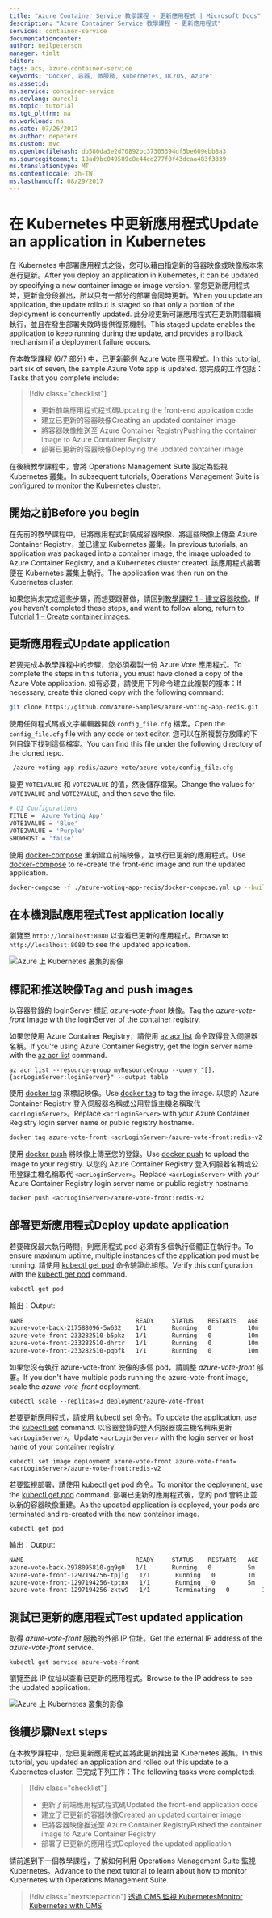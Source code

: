 ```yaml
---
title: "Azure Container Service 教學課程 - 更新應用程式 | Microsoft Docs"
description: "Azure Container Service 教學課程 - 更新應用程式"
services: container-service
documentationcenter: 
author: neilpeterson
manager: timlt
editor: 
tags: acs, azure-container-service
keywords: "Docker, 容器, 微服務, Kubernetes, DC/OS, Azure"
ms.assetid: 
ms.service: container-service
ms.devlang: aurecli
ms.topic: tutorial
ms.tgt_pltfrm: na
ms.workload: na
ms.date: 07/26/2017
ms.author: nepeters
ms.custom: mvc
ms.openlocfilehash: db580da3e2d70892bc37305394df5be609ebb8a3
ms.sourcegitcommit: 18ad9bc049589c8e44ed277f8f43dcaa483f3339
ms.translationtype: MT
ms.contentlocale: zh-TW
ms.lasthandoff: 08/29/2017
---
```

# <a name="update-an-application-in-kubernetes"></a><span data-ttu-id="3115c-104">在 Kubernetes 中更新應用程式</span><span class="sxs-lookup"><span data-stu-id="3115c-104">Update an application in Kubernetes</span></span>

<span data-ttu-id="3115c-105">在 Kubernetes 中部署應用程式之後，您可以藉由指定新的容器映像或映像版本來進行更新。</span><span class="sxs-lookup"><span data-stu-id="3115c-105">After you deploy an application in Kubernetes, it can be updated by specifying a new container image or image version.</span></span> <span data-ttu-id="3115c-106">當您更新應用程式時，更新會分段推出，所以只有一部分的部署會同時更新。</span><span class="sxs-lookup"><span data-stu-id="3115c-106">When you update an application, the update rollout is staged so that only a portion of the deployment is concurrently updated.</span></span> <span data-ttu-id="3115c-107">此分段更新可讓應用程式在更新期間繼續執行，並且在發生部署失敗時提供復原機制。</span><span class="sxs-lookup"><span data-stu-id="3115c-107">This staged update enables the application to keep running during the update, and provides a rollback mechanism if a deployment failure occurs.</span></span> 

<span data-ttu-id="3115c-108">在本教學課程 (6/7 部分) 中，已更新範例 Azure Vote 應用程式。</span><span class="sxs-lookup"><span data-stu-id="3115c-108">In this tutorial, part six of seven, the sample Azure Vote app is updated.</span></span> <span data-ttu-id="3115c-109">您完成的工作包括：</span><span class="sxs-lookup"><span data-stu-id="3115c-109">Tasks that you complete include:</span></span>

> [!div class="checklist"]
> * <span data-ttu-id="3115c-110">更新前端應用程式程式碼</span><span class="sxs-lookup"><span data-stu-id="3115c-110">Updating the front-end application code</span></span>
> * <span data-ttu-id="3115c-111">建立已更新的容器映像</span><span class="sxs-lookup"><span data-stu-id="3115c-111">Creating an updated container image</span></span>
> * <span data-ttu-id="3115c-112">將容器映像推送至 Azure Container Registry</span><span class="sxs-lookup"><span data-stu-id="3115c-112">Pushing the container image to Azure Container Registry</span></span>
> * <span data-ttu-id="3115c-113">部署已更新的容器映像</span><span class="sxs-lookup"><span data-stu-id="3115c-113">Deploying the updated container image</span></span>

<span data-ttu-id="3115c-114">在後續教學課程中，會將 Operations Management Suite 設定為監視 Kubernetes 叢集。</span><span class="sxs-lookup"><span data-stu-id="3115c-114">In subsequent tutorials, Operations Management Suite is configured to monitor the Kubernetes cluster.</span></span>

## <a name="before-you-begin"></a><span data-ttu-id="3115c-115">開始之前</span><span class="sxs-lookup"><span data-stu-id="3115c-115">Before you begin</span></span>

<span data-ttu-id="3115c-116">在先前的教學課程中，已將應用程式封裝成容器映像、將這些映像上傳至 Azure Container Registry，並已建立 Kubernetes 叢集。</span><span class="sxs-lookup"><span data-stu-id="3115c-116">In previous tutorials, an application was packaged into a container image, the image uploaded to Azure Container Registry, and a Kubernetes cluster created.</span></span> <span data-ttu-id="3115c-117">該應用程式接著便在 Kubernetes 叢集上執行。</span><span class="sxs-lookup"><span data-stu-id="3115c-117">The application was then run on the Kubernetes cluster.</span></span> 

<span data-ttu-id="3115c-118">如果您尚未完成這些步驟，而想要跟著做，請回到[教學課程 1 – 建立容器映像](./container-service-tutorial-kubernetes-prepare-app.md)。</span><span class="sxs-lookup"><span data-stu-id="3115c-118">If you haven't completed these steps, and want to follow along, return to [Tutorial 1 – Create container images](./container-service-tutorial-kubernetes-prepare-app.md).</span></span> 

## <a name="update-application"></a><span data-ttu-id="3115c-119">更新應用程式</span><span class="sxs-lookup"><span data-stu-id="3115c-119">Update application</span></span>

<span data-ttu-id="3115c-120">若要完成本教學課程中的步驟，您必須複製一份 Azure Vote 應用程式。</span><span class="sxs-lookup"><span data-stu-id="3115c-120">To complete the steps in this tutorial, you must have cloned a copy of the Azure Vote application.</span></span> <span data-ttu-id="3115c-121">如有必要，請使用下列命令建立此複製的複本：</span><span class="sxs-lookup"><span data-stu-id="3115c-121">If necessary, create this cloned copy with the following command:</span></span>

```bash
git clone https://github.com/Azure-Samples/azure-voting-app-redis.git
```

<span data-ttu-id="3115c-122">使用任何程式碼或文字編輯器開啟 `config_file.cfg` 檔案。</span><span class="sxs-lookup"><span data-stu-id="3115c-122">Open the `config_file.cfg` file with any code or text editor.</span></span> <span data-ttu-id="3115c-123">您可以在所複製存放庫的下列目錄下找到這個檔案。</span><span class="sxs-lookup"><span data-stu-id="3115c-123">You can find this file under the following directory of the cloned repo.</span></span>

```bash
 /azure-voting-app-redis/azure-vote/azure-vote/config_file.cfg
```

<span data-ttu-id="3115c-124">變更 `VOTE1VALUE` 和 `VOTE2VALUE` 的值，然後儲存檔案。</span><span class="sxs-lookup"><span data-stu-id="3115c-124">Change the values for `VOTE1VALUE` and `VOTE2VALUE`, and then save the file.</span></span>

```bash
# UI Configurations
TITLE = 'Azure Voting App'
VOTE1VALUE = 'Blue'
VOTE2VALUE = 'Purple'
SHOWHOST = 'false'
```

<span data-ttu-id="3115c-125">使用 [docker-compose](https://docs.docker.com/compose/) 重新建立前端映像，並執行已更新的應用程式。</span><span class="sxs-lookup"><span data-stu-id="3115c-125">Use [docker-compose](https://docs.docker.com/compose/) to re-create the front-end image and run the updated application.</span></span>

```bash
docker-compose -f ./azure-voting-app-redis/docker-compose.yml up --build -d
```

## <a name="test-application-locally"></a><span data-ttu-id="3115c-126">在本機測試應用程式</span><span class="sxs-lookup"><span data-stu-id="3115c-126">Test application locally</span></span>

<span data-ttu-id="3115c-127">瀏覽至 `http://localhost:8080` 以查看已更新的應用程式。</span><span class="sxs-lookup"><span data-stu-id="3115c-127">Browse to `http://localhost:8080` to see the updated application.</span></span>

![Azure 上 Kubernetes 叢集的影像](media/container-service-kubernetes-tutorials/vote-app-updated.png)

## <a name="tag-and-push-images"></a><span data-ttu-id="3115c-129">標記和推送映像</span><span class="sxs-lookup"><span data-stu-id="3115c-129">Tag and push images</span></span>

<span data-ttu-id="3115c-130">以容器登錄的 loginServer 標記 *azure-vote-front* 映像。</span><span class="sxs-lookup"><span data-stu-id="3115c-130">Tag the *azure-vote-front* image with the loginServer of the container registry.</span></span>

<span data-ttu-id="3115c-131">如果您使用 Azure Container Registry，請使用 [az acr list](/cli/azure/acr#list) 命令取得登入伺服器名稱。</span><span class="sxs-lookup"><span data-stu-id="3115c-131">If you're using Azure Container Registry, get the login server name with the [az acr list](/cli/azure/acr#list) command.</span></span>

```azurecli
az acr list --resource-group myResourceGroup --query "[].{acrLoginServer:loginServer}" --output table
```

<span data-ttu-id="3115c-132">使用 [docker tag](https://docs.docker.com/engine/reference/commandline/tag/) 來標記映像。</span><span class="sxs-lookup"><span data-stu-id="3115c-132">Use [docker tag](https://docs.docker.com/engine/reference/commandline/tag/) to tag the image.</span></span> <span data-ttu-id="3115c-133">以您的 Azure Container Registry 登入伺服器名稱或公用登錄主機名稱取代 `<acrLoginServer>`。</span><span class="sxs-lookup"><span data-stu-id="3115c-133">Replace `<acrLoginServer>` with your Azure Container Registry login server name or public registry hostname.</span></span>

```bash
docker tag azure-vote-front <acrLoginServer>/azure-vote-front:redis-v2
```

<span data-ttu-id="3115c-134">使用 [docker push](https://docs.docker.com/engine/reference/commandline/push/) 將映像上傳至您的登錄。</span><span class="sxs-lookup"><span data-stu-id="3115c-134">Use [docker push](https://docs.docker.com/engine/reference/commandline/push/) to upload the image to your registry.</span></span> <span data-ttu-id="3115c-135">以您的 Azure Container Registry 登入伺服器名稱或公用登錄主機名稱取代 `<acrLoginServer>`。</span><span class="sxs-lookup"><span data-stu-id="3115c-135">Replace `<acrLoginServer>` with your Azure Container Registry login server name or public registry hostname.</span></span>

```bash
docker push <acrLoginServer>/azure-vote-front:redis-v2
```

## <a name="deploy-update-application"></a><span data-ttu-id="3115c-136">部署更新應用程式</span><span class="sxs-lookup"><span data-stu-id="3115c-136">Deploy update application</span></span>

<span data-ttu-id="3115c-137">若要確保最大執行時間，則應用程式 pod 必須有多個執行個體正在執行中。</span><span class="sxs-lookup"><span data-stu-id="3115c-137">To ensure maximum uptime, multiple instances of the application pod must be running.</span></span> <span data-ttu-id="3115c-138">請使用 [kubectl get pod](https://kubernetes.io/docs/user-guide/kubectl/v1.6/#get) 命令驗證此組態。</span><span class="sxs-lookup"><span data-stu-id="3115c-138">Verify this configuration with the [kubectl get pod](https://kubernetes.io/docs/user-guide/kubectl/v1.6/#get) command.</span></span>

```bash
kubectl get pod
```

<span data-ttu-id="3115c-139">輸出：</span><span class="sxs-lookup"><span data-stu-id="3115c-139">Output:</span></span>

```bash
NAME                               READY     STATUS    RESTARTS   AGE
azure-vote-back-217588096-5w632    1/1       Running   0          10m
azure-vote-front-233282510-b5pkz   1/1       Running   0          10m
azure-vote-front-233282510-dhrtr   1/1       Running   0          10m
azure-vote-front-233282510-pqbfk   1/1       Running   0          10m
```

<span data-ttu-id="3115c-140">如果您沒有執行 azure-vote-front 映像的多個 pod，請調整 *azure-vote-front* 部署。</span><span class="sxs-lookup"><span data-stu-id="3115c-140">If you don't have multiple pods running the azure-vote-front image, scale the *azure-vote-front* deployment.</span></span>


```azurecli-interactive
kubectl scale --replicas=3 deployment/azure-vote-front
```

<span data-ttu-id="3115c-141">若要更新應用程式，請使用 [kubectl set](https://kubernetes.io/docs/user-guide/kubectl/v1.6/#set) 命令。</span><span class="sxs-lookup"><span data-stu-id="3115c-141">To update the application, use the [kubectl set](https://kubernetes.io/docs/user-guide/kubectl/v1.6/#set) command.</span></span> <span data-ttu-id="3115c-142">以容器登錄的登入伺服器或主機名稱來更新 `<acrLoginServer>`。</span><span class="sxs-lookup"><span data-stu-id="3115c-142">Update `<acrLoginServer>` with the login server or host name of your container registry.</span></span>

```azurecli-interactive
kubectl set image deployment azure-vote-front azure-vote-front=<acrLoginServer>/azure-vote-front:redis-v2
```

<span data-ttu-id="3115c-143">若要監視部署，請使用 [kubectl get pod](https://kubernetes.io/docs/user-guide/kubectl/v1.6/#get) 命令。</span><span class="sxs-lookup"><span data-stu-id="3115c-143">To monitor the deployment, use the [kubectl get pod](https://kubernetes.io/docs/user-guide/kubectl/v1.6/#get) command.</span></span> <span data-ttu-id="3115c-144">部署已更新的應用程式後，您的 pod 會終止並以新的容器映像重建。</span><span class="sxs-lookup"><span data-stu-id="3115c-144">As the updated application is deployed, your pods are terminated and re-created with the new container image.</span></span>

```azurecli-interactive
kubectl get pod
```

<span data-ttu-id="3115c-145">輸出：</span><span class="sxs-lookup"><span data-stu-id="3115c-145">Output:</span></span>

```bash
NAME                               READY     STATUS    RESTARTS   AGE
azure-vote-back-2978095810-gq9g0   1/1       Running   0          5m
azure-vote-front-1297194256-tpjlg   1/1       Running   0         1m
azure-vote-front-1297194256-tptnx   1/1       Running   0         5m
azure-vote-front-1297194256-zktw9   1/1       Terminating   0         1m
```

## <a name="test-updated-application"></a><span data-ttu-id="3115c-146">測試已更新的應用程式</span><span class="sxs-lookup"><span data-stu-id="3115c-146">Test updated application</span></span>

<span data-ttu-id="3115c-147">取得 *azure-vote-front* 服務的外部 IP 位址。</span><span class="sxs-lookup"><span data-stu-id="3115c-147">Get the external IP address of the *azure-vote-front* service.</span></span>

```azurecli-interactive
kubectl get service azure-vote-front
```

<span data-ttu-id="3115c-148">瀏覽至此 IP 位址以查看已更新的應用程式。</span><span class="sxs-lookup"><span data-stu-id="3115c-148">Browse to the IP address to see the updated application.</span></span>

![Azure 上 Kubernetes 叢集的影像](media/container-service-kubernetes-tutorials/vote-app-updated-external.png)

## <a name="next-steps"></a><span data-ttu-id="3115c-150">後續步驟</span><span class="sxs-lookup"><span data-stu-id="3115c-150">Next steps</span></span>

<span data-ttu-id="3115c-151">在本教學課程中，您已更新應用程式並將此更新推出至 Kubernetes 叢集。</span><span class="sxs-lookup"><span data-stu-id="3115c-151">In this tutorial, you updated an application and rolled out this update to a Kubernetes cluster.</span></span> <span data-ttu-id="3115c-152">已完成下列工作：</span><span class="sxs-lookup"><span data-stu-id="3115c-152">The following tasks were completed:</span></span>

> [!div class="checklist"]
> * <span data-ttu-id="3115c-153">更新了前端應用程式程式碼</span><span class="sxs-lookup"><span data-stu-id="3115c-153">Updated the front-end application code</span></span>
> * <span data-ttu-id="3115c-154">建立了已更新的容器映像</span><span class="sxs-lookup"><span data-stu-id="3115c-154">Created an updated container image</span></span>
> * <span data-ttu-id="3115c-155">已將容器映像推送至 Azure Container Registry</span><span class="sxs-lookup"><span data-stu-id="3115c-155">Pushed the container image to Azure Container Registry</span></span>
> * <span data-ttu-id="3115c-156">部署了已更新的應用程式</span><span class="sxs-lookup"><span data-stu-id="3115c-156">Deployed the updated application</span></span>

<span data-ttu-id="3115c-157">請前進到下一個教學課程，了解如何利用 Operations Management Suite 監視 Kubernetes。</span><span class="sxs-lookup"><span data-stu-id="3115c-157">Advance to the next tutorial to learn about how to monitor Kubernetes with Operations Management Suite.</span></span>

> [!div class="nextstepaction"]
> [<span data-ttu-id="3115c-158">透過 OMS 監視 Kubernetes</span><span class="sxs-lookup"><span data-stu-id="3115c-158">Monitor Kubernetes with OMS</span></span>](./container-service-tutorial-kubernetes-monitor.md)